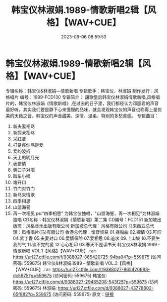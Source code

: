 ﻿---
title: 韩宝仪林淑娟.1989-情歌新唱2辑【风格】【WAV+CUE】
date: 2023-06-06 08:59:53
categories: WAV车载音乐、镜像
tags: 华语中文
---
# 韩宝仪林淑娟.1989-情歌新唱2辑【风格】【WAV+CUE】

专辑名称：韩宝仪&林淑娟—情歌新唱
专辑歌手：韩宝仪、林淑娟
制作发行：风格唱片
编号：1989-FCD130
专辑简介：
甜歌皇后韩宝仪林淑娟情歌新唱,风格唱片的，韩宝仪林淑娟《情歌新唱》,在过去的日子里，我们都经认为邓丽君的声音最好听，其实我们要是静下心来慢慢的品味，就会发现韩宝仪的声音也称得上是优美的天籁之音。韩宝仪的声音甜美、深情、温柔，特别的多愁善感。
专辑曲目：
01. 新夫妻相骂
02. 新探亲相骂
03. 采红菱
04. 打是疼你骂是爱
05. 爱的波折
06. 天上的明月光
07. 表错情
08. 俩口子对唱
09. 踏车小唱
10. 难开口
11. 竹门对竹门
12. 新马来情歌
13. 四季相思
14. 山盟海誓
15. 再一次相见
ps:“四季相思” 为韩宝仪独唱，"山盟海誓，再一次相见"为林淑娟独唱
CD名称：韩宝仪林淑娟《情歌新唱》第二集
CD编号：FCD151
新加坡出版商：风格音乐出版有限公司
新加坡总代理：风格有限公司
马来西亚总代理：风格唱片(马)有限公司
香港总代理：恒音贸易
01.摇船曲
02.探情
03.叮咛
04.紫丁香
05.夫妻对口
06.爱情保险
07.爱相思
08.追求
09.上山坡
10.不要生我的气
11.谈不完的爱
12.心心相印
03.春天不是读书天
韩宝仪&林淑娟.1989 - 情歌新唱 VOL.1【风格】【WAV+CUE】.rar: https://url27.ctfile.com/f/9388027-865420725-94ba04?p=559675
(访问密码: 559675)
韩宝仪&林淑娟.1989 - 情歌新唱 VOL.2【风格】【WAV+CUE】.rar: https://url27.ctfile.com/f/9388027-865420683-dc5675?p=559675
(访问密码: 559675)
韩宝仪: https://url27.ctfile.com/d/9388027-29465208-543f25?p=559675
(访问密码: 559675)
林淑娟: https://url27.ctfile.com/d/9388027-43778802-65f882?p=559675
(访问密码: 559675)
原文：[链接](https://blog.sina.com.cn/s/blog_1647c7e760103127z.html)